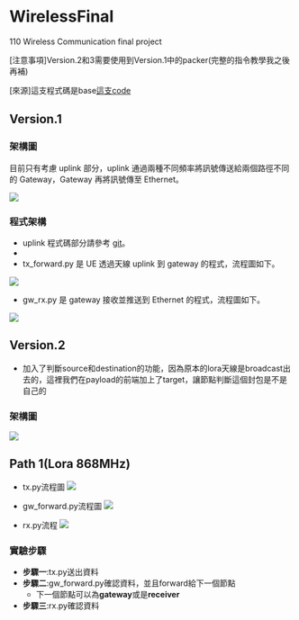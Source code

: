 # WirelessFinal
110 Wireless Communication final project

[注意事項]Version.2和3需要使用到Version.1中的packer(完整的指令教學我之後再補)

[來源]這支程式碼是base[這支code](https://github.com/raspberrypi-tw/lora-sx1276/)

## Version.1

### 架構圖
目前只有考慮 uplink 部分，uplink 通過兩種不同頻率將訊號傳送給兩個路徑不同的 Gateway，Gateway 再將訊號傳至 Ethernet。

![](https://i.imgur.com/wOfTD5s.png)

### 程式架構
* uplink 程式碼部分請參考 [git](https://github.com/raspberrypi-tw/lora-sx1276/tree/master/04-gateway)。
* 
* tx_forward.py 是 UE 透過天線 uplink 到 gateway 的程式，流程圖如下。

![](https://i.imgur.com/dvcYkAv.png)

* gw_rx.py 是 gateway 接收並推送到 Ethernet 的程式，流程圖如下。

![](https://i.imgur.com/4ZYywN3.png)

## Version.2
* 加入了判斷source和destination的功能，因為原本的lora天線是broadcast出去的，這裡我們在payload的前端加上了target，讓節點判斷這個封包是不是自己的

### 架構圖

![](https://i.imgur.com/P0ggZqw.png)

## Path 1(Lora 868MHz)
* tx.py流程圖
![](https://i.imgur.com/qGCVgn6.png)

* gw_forward.py流程圖
![](https://i.imgur.com/ZISE1aj.png)

* rx.py流程
![](https://i.imgur.com/SSmqX8m.png)

### 實驗步驟
* **步驟一**:tx.py送出資料
* **步驟二**:gw_forward.py確認資料，並且forward給下一個節點
  * 下一個節點可以為**gateway**或是**receiver**
* **步驟三**:rx.py確認資料

